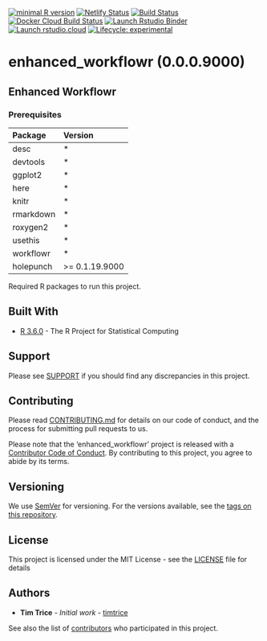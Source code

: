 
<!-- badges: start -->

[![minimal R
version](https://img.shields.io/badge/R%3E%3D-3.6.0-6666ff.svg)](https://cran.r-project.org/)
[![Netlify
Status](https://api.netlify.com/api/v1/badges/bcc3fe43-1cd0-4d23-aca4-42f78a809855/deploy-status)](https://app.netlify.com/sites/happy-chandrasekhar-239442/deploys)
[![Build
Status](https://img.shields.io/travis/timtrice/enhanced_workflowr/master.svg)](https://travis-ci.org/timtrice/enhanced_workflowr)
[![Docker Cloud Build
Status](https://img.shields.io/docker/cloud/build/timtrice/enhanced_workflowr.svg?style=popout)](https://cloud.docker.com/repository/docker/timtrice/enhanced_workflowr)
[![Launch Rstudio
Binder](http://mybinder.org/badge.svg)](https://mybinder.org/v2/gh/timtrice/enhanced_workflowr/master?urlpath=rstudio)
[![Launch
rstudio.cloud](https://img.shields.io/badge/launch-rstudio.cloud-yellowgreen.svg)](https://rstudio.cloud/project/417421)
[![Lifecycle:
experimental](https://img.shields.io/badge/lifecycle-experimental-orange.svg)](https://www.tidyverse.org/lifecycle/#experimental)
<!-- badges: end -->

# enhanced\_workflowr (0.0.0.9000)

## Enhanced Workflowr

### Prerequisites

| Package   | Version         |
| :-------- | :-------------- |
| desc      | \*              |
| devtools  | \*              |
| ggplot2   | \*              |
| here      | \*              |
| knitr     | \*              |
| rmarkdown | \*              |
| roxygen2  | \*              |
| usethis   | \*              |
| workflowr | \*              |
| holepunch | \>= 0.1.19.9000 |

Required R packages to run this project.

## Built With

  - [R 3.6.0](https://www.r-project.org/) - The R Project for
    Statistical Computing

## Support

Please see
[SUPPORT](https://github.com/timtrice/enhanced_workflowr/blob/master/.github/SUPPORT.md)
if you should find any discrepancies in this project.

## Contributing

Please read
[CONTRIBUTING.md](https://github.com/timtrice/enhanced_workflowr/blob/master/.github/CONTRIBUTING.md)
for details on our code of conduct, and the process for submitting pull
requests to us.

Please note that the ‘enhanced\_workflowr’ project is released with a
[Contributor Code of
Conduct](https://github.com/timtrice/enhanced_workflowr/blob/master/.github/CODE_OF_CONDUCT.md).
By contributing to this project, you agree to abide by its terms.

## Versioning

We use [SemVer](http://semver.org/) for versioning. For the versions
available, see the [tags on this
repository](https://github.com/timtrice/enhanced_workflowr/tags).

## License

This project is licensed under the MIT License - see the
[LICENSE](https://github.com/timtrice/enhanced_workflowr/blob/master/LICENSE.md)
file for details

## Authors

  - **Tim Trice** - *Initial work* -
    [timtrice](https://github.com/timtrice)

See also the list of
[contributors](https://github.com/timtrice/enhanced_workflowr/contributors)
who participated in this project.
